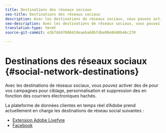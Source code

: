```yaml
---
title: Destinations des réseaux sociaux
seo-title: Destinations des réseaux sociaux
description: Avec les destinations de réseaux sociaux, vous pouvez activer des  de pour vos campagnes pour  ciblage, personnalisation et suppression des  en fonction des courriers électroniques hachés.
seo-description: Avec les destinations de réseaux sociaux, vous pouvez activer des  de pour vos campagnes pour  ciblage, personnalisation et suppression des  en fonction des courriers électroniques hachés.
translation-type: tm+mt
source-git-commit: e3b7dd4788042deaeba68bfdbe08e8448b46c270

---
```



# Destinations des réseaux sociaux {#social-network-destinations}

Avec les destinations de réseaux sociaux, vous pouvez activer des  de pour vos campagnes pour  ciblage, personnalisation et suppression des  en fonction des courriers électroniques hachés.

La plateforme de données clientes en temps réel d’Adobe prend actuellement en charge les destinations de réseau social suivantes :

* [Extension Adobe Livefyre](/help/rtcdp/destinations/adobe-livefyre-extension.md)
* [Facebook](/help/rtcdp/destinations/facebook-destination.md)